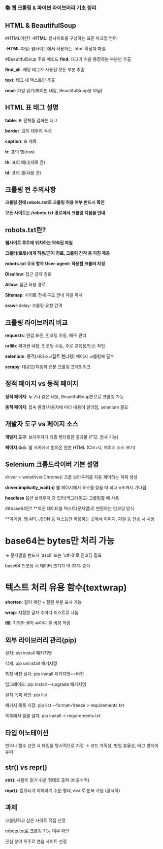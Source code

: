 ### 📚 웹 크롤링 & 파이썬 라이브러리 기초 정리
## HTML & BeautifulSoup
#HTML이란?
-**HTML**: 웹사이트를 구성하는 표준 마크업 언어

-**HTML** 파일: 웹사이트에서 사용하는 .html 확장자 파일

#BeautifulSoup 주요 메소드
**find**: 태그가 처음 등장하는 부분만 추출

**find_all**: 해당 태그가 사용된 모든 부분 추출

**text**: 태그 내 텍스트만 추출

**read**: 파일 읽기(파이썬 내장, BeautifulSoup용 아님)

## HTML 표 태그 설명
**table**: 표 전체를 감싸는 태그

**border**: 표의 테두리 속성

**caption**: 표 제목

**tr**: 표의 행(row)

**th**: 표의 헤더(제목 칸)

**td**: 표의 셀(내용 칸)

## 크롤링 전 주의사항
**크롤링 전에 robots.txt로 크롤링 허용 여부 반드시 확인**

**모든 사이트는 /robots.txt 경로에서 크롤링 지침을 안내**

## robots.txt란?
**웹사이트 루트에 위치하는 약속된 파일**

**크롤러(로봇)에게 허용/금지 경로, 크롤링 간격 등 지침 제공**

**robots.txt 주요 항목**
**User-agent: 적용할 크롤러 지정**

**Disallow**: 접근 금지 경로

**Allow**: 접근 허용 경로

**Sitemap**: 사이트 전체 구조 안내 파일 위치

**srawl**-delay: 크롤링 요청 간격

## 크롤링 라이브러리 비교
**requests**: 현업 표준, 인코딩 자동, 매우 편리

**urllib**: 파이썬 내장, 인코딩 수동, 주로 교육용/단순 작업

**selenium**: 동적(자바스크립트 렌더링) 페이지 크롤링에 필수

**scrapy**: 대규모/자동화 전문 크롤링 프레임워크

## 정적 페이지 vs 동적 페이지
**정적 페이지**: 누구나 같은 내용, BeautifulSoup만으로 크롤링 가능

**동적 페이지**: 접속 환경/사용자에 따라 내용이 달라짐, selenium 필요

## 개발자 도구 vs 페이지 소스
**개발자 도구**: 브라우저가 최종 렌더링한 결과물
(F12, 검사 기능)

**페이지 소스**: 웹 서버에서 받아온 원본 HTML
(Ctrl+U, 페이지 소스 보기)

## Selenium 크롬드라이버 기본 설명
driver = webdriver.Chrome()
크롬 브라우저를 자동 제어하는 객체 생성

**driver.implicitly_wait(n)**
웹 페이지에서 요소를 찾을 때 최대 n초까지 기다림

**headless** 옵션
브라우저 창 없이(백그라운드) 크롤링할 때 사용

##base64란?
**이진 데이터를 텍스트(문자열)로 변환하는 인코딩 방식

**이메일, 웹 API, JSON 등 텍스트만 허용하는 곳에서 이미지, 파일 등 전송 시 사용

# base64는 bytes만 처리 가능
→ 문자열을 반드시 'ascii' 또는 'utf-8'로 인코딩 필요

base64 인코딩 시 데이터 크기가 약 33% 증가

# 텍스트 처리 유용 함수(textwrap)
**shorten**: 길이 제한 + 잘린 부분 표시 가능

**wrap**: 지정한 글자 수마다 리스트로 나눔

**fill**: 지정한 글자 수마다 줄 바꿈 적용

## 외부 라이브러리 관리(pip)
설치: pip install 패키지명

삭제: pip uninstall 패키지명

특정 버전 설치: pip install 패키지명==버전

업그레이드: pip install --upgrade 패키지명

설치 목록 확인: pip list

패키지 목록 저장: pip list --format=freeze > requirements.txt

목록에서 일괄 설치: pip install -r requirements.txt

## 타입 어노테이션
변수나 함수 선언 시 타입을 명시적으로 지정
→ 코드 가독성, 협업 효율성, 버그 방지에 유리

## str() vs repr()
**str()**: 사람이 읽기 쉬운 형태로 출력 (비공식적)

**repr()**: 컴퓨터가 이해하기 쉬운 형태, eval로 원복 가능 (공식적)

## 과제
크롤링하고 싶은 사이트 직접 선정

robots.txt로 크롤링 가능 여부 확인

관심 분야 위주로 연습 사이트 선정



